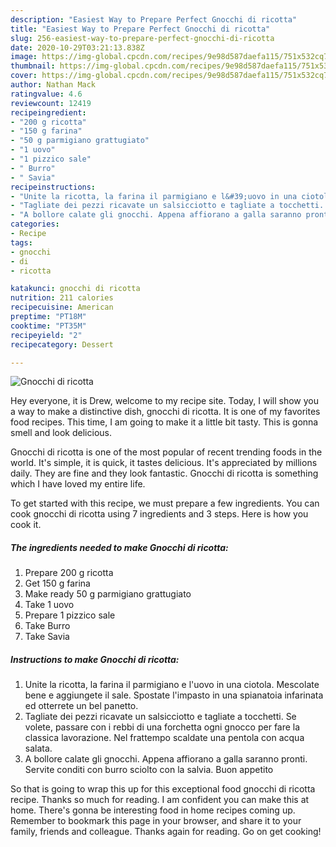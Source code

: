 ```yaml
---
description: "Easiest Way to Prepare Perfect Gnocchi di ricotta"
title: "Easiest Way to Prepare Perfect Gnocchi di ricotta"
slug: 256-easiest-way-to-prepare-perfect-gnocchi-di-ricotta
date: 2020-10-29T03:21:13.838Z
image: https://img-global.cpcdn.com/recipes/9e98d587daefa115/751x532cq70/gnocchi-di-ricotta-recipe-main-photo.jpg
thumbnail: https://img-global.cpcdn.com/recipes/9e98d587daefa115/751x532cq70/gnocchi-di-ricotta-recipe-main-photo.jpg
cover: https://img-global.cpcdn.com/recipes/9e98d587daefa115/751x532cq70/gnocchi-di-ricotta-recipe-main-photo.jpg
author: Nathan Mack
ratingvalue: 4.6
reviewcount: 12419
recipeingredient:
- "200 g ricotta"
- "150 g farina"
- "50 g parmigiano grattugiato"
- "1 uovo"
- "1 pizzico sale"
- " Burro"
- " Savia"
recipeinstructions:
- "Unite la ricotta, la farina il parmigiano e l&#39;uovo in una ciotola. Mescolate bene e aggiungete il sale. Spostate l&#39;impasto in una spianatoia infarinata ed otterrete un bel panetto."
- "Tagliate dei pezzi ricavate un salsicciotto e tagliate a tocchetti. Se volete, passare con i rebbi di una forchetta ogni gnocco per fare la classica lavorazione. Nel frattempo scaldate una pentola con acqua salata."
- "A bollore calate gli gnocchi. Appena affiorano a galla saranno pronti. Servite conditi con burro sciolto con la salvia. Buon appetito"
categories:
- Recipe
tags:
- gnocchi
- di
- ricotta

katakunci: gnocchi di ricotta 
nutrition: 211 calories
recipecuisine: American
preptime: "PT18M"
cooktime: "PT35M"
recipeyield: "2"
recipecategory: Dessert

---
```



![Gnocchi di ricotta](https://img-global.cpcdn.com/recipes/9e98d587daefa115/751x532cq70/gnocchi-di-ricotta-recipe-main-photo.jpg)

Hey everyone, it is Drew, welcome to my recipe site. Today, I will show you a way to make a distinctive dish, gnocchi di ricotta. It is one of my favorites food recipes. This time, I am going to make it a little bit tasty. This is gonna smell and look delicious.

Gnocchi di ricotta is one of the most popular of recent trending foods in the world. It's simple, it is quick, it tastes delicious. It's appreciated by millions daily. They are fine and they look fantastic. Gnocchi di ricotta is something which I have loved my entire life.




To get started with this recipe, we must prepare a few ingredients. You can cook gnocchi di ricotta using 7 ingredients and 3 steps. Here is how you cook it.

<!--inarticleads1-->

##### The ingredients needed to make Gnocchi di ricotta:

1. Prepare 200 g ricotta
1. Get 150 g farina
1. Make ready 50 g parmigiano grattugiato
1. Take 1 uovo
1. Prepare 1 pizzico sale
1. Take  Burro
1. Take  Savia




<!--inarticleads2-->

##### Instructions to make Gnocchi di ricotta:

1. Unite la ricotta, la farina il parmigiano e l&#39;uovo in una ciotola. Mescolate bene e aggiungete il sale. Spostate l&#39;impasto in una spianatoia infarinata ed otterrete un bel panetto.
1. Tagliate dei pezzi ricavate un salsicciotto e tagliate a tocchetti. Se volete, passare con i rebbi di una forchetta ogni gnocco per fare la classica lavorazione. Nel frattempo scaldate una pentola con acqua salata.
1. A bollore calate gli gnocchi. Appena affiorano a galla saranno pronti. Servite conditi con burro sciolto con la salvia. Buon appetito




So that is going to wrap this up for this exceptional food gnocchi di ricotta recipe. Thanks so much for reading. I am confident you can make this at home. There's gonna be interesting food in home recipes coming up. Remember to bookmark this page in your browser, and share it to your family, friends and colleague. Thanks again for reading. Go on get cooking!
